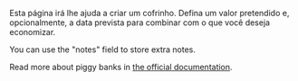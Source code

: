 Esta página irá lhe ajuda a criar um cofrinho. Defina um valor pretendido e, opcionalmente, a data prevista para combinar com o que você deseja economizar.

You can use the "notes" field to store extra notes.

Read more about piggy banks in [the official documentation](https://docs.firefly-iii.org/advanced-concepts/piggies).